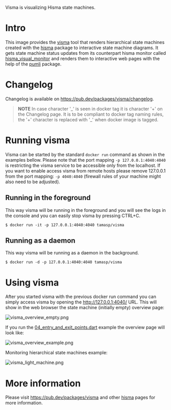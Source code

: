 Visma is visualizing Hisma state machines.

# Intro

This image provides the [visma](https://pub.dev/packages/visma) tool that renders hierarchical state machines created with the [hisma](https://pub.dev/packages/hisma) package to interactive state machine diagrams. It gets state machine status updates from its counterpart hisma monitor called [hisma_visual_monitor](https://pub.dev/packages/hisma_visual_monitor) and renders them to interactive web pages with the help of the [pumli](https://pub.dev/packages/pumli) package.

# Changelog

Changelog is available on https://pub.dev/packages/visma/changelog.

> **NOTE** In case character '\_' is seen in docker tag it is character '+' on the Changelog page.
> It is to be compliant to docker tag naming rules, the '+' character is replaced with '\_' when
> docker image is tagged.

# Running visma

Visma can be started by the standard `docker run` command as shown in the examples bellow. Please note that the port
mapping `-p 127.0.0.1:4040:4040` is restricting the visma service to be accessible only from the localhost. If you want to enable access visma from remote hosts please remove 127.0.0.1 from the port mapping: `-p 4040:4040` (firewall rules of your machine might also need to be adjusted).

## Running in the foreground

This way visma will be running in the foreground and you will see the logs in the console and you can easily stop visma by pressing CTRL+C.

```
$ docker run -it -p 127.0.0.1:4040:4040 tamasp/visma
```

## Running as a daemon

This way visma will be running as a daemon in the background.

```
$ docker run -d -p 127.0.0.1:4040:4040 tamasp/visma
```

# Using visma

After you started visma with the previous docker run command you can simply access visma by opening
the http://127.0.0.1:4040/ URL. This will show in the web browser the state machine (initially empty) overview page:

![visma_overview_empty.png](https://raw.githubusercontent.com/tamas-p/hisma/master/packages/visma/docker/assets/visma_overview_empty.png)

If you run the [04_entry_and_exit_points.dart](https://github.com/tamas-p/hisma/blob/master/packages/hisma/example/04_entry_and_exit_points.dart) example the overview page will look like:

![visma_overview_example.png](https://raw.githubusercontent.com/tamas-p/hisma/master/packages/visma/docker/assets/visma_overview_example.png)

Monitoring hierarchical state machines example:

![visma_light_machine.png](https://raw.githubusercontent.com/tamas-p/hisma/master/packages/visma/docker/assets/visma_light_machine.png)

# More information

Please visit https://pub.dev/packages/visma and other [hisma](https://pub.dev/packages/hisma) pages for more information.
